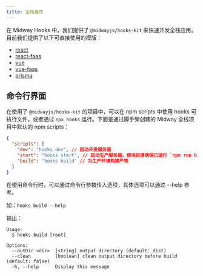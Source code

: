```yaml
---
title: 全栈套件
---
```


在 Midway Hooks 中，我们提供了 `@midwayjs/hooks-kit` 来快速开发全栈应用。目前我们提供了以下可直接使用的模版：

- [react](https://github.com/midwayjs/hooks/blob/main/examples/react)
- [react-faas](https://github.com/midwayjs/hooks/blob/main/examples/react-faas)
- [vue](https://github.com/midwayjs/hooks/blob/main/examples/vue)
- [vue-faas](https://github.com/midwayjs/hooks/blob/main/examples/vue-faas)
- [prisma](https://github.com/midwayjs/hooks/blob/main/examples/prisma)

## 命令行界面

在使用了 `@midwayjs/hooks-kit` 的项目中，可以在 npm scripts 中使用 hooks 可执行文件，或者通过 `npx hooks` 运行。下面是通过脚手架创建的 Midway 全栈项目中默认的 npm scripts：

```json
{
  "scripts": {
    "dev": "hooks dev", // 启动开发服务器
    "start": "hooks start", // 启动生产服务器，使用前请确保已运行 `npm run build`
    "build": "hooks build" // 为生产环境构建产物
  }
}
```

在使用命令行时，可以通过命令行参数传入选项，具体选项可以通过 --help 参考。

如：`hooks build --help`

输出：

```
Usage:
  $ hooks build [root]

Options:
  --outDir <dir>  [string] output directory (default: dist)
  --clean         [boolean] clean output directory before build (default: false)
  -h, --help      Display this message
```
